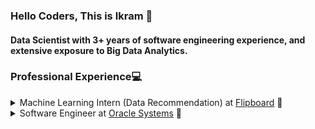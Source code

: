### Hello Coders, This is Ikram 👋
#### Data Scientist with 3+ years of software engineering experience, and extensive exposure to Big Data Analytics.

<h3>Professional Experience💻</h3>
<details>
<summary>Machine Learning Intern (Data Recommendation) at <a href="https://flipboard.com/"> Flipboard</a> 🤖 </summary>
  <ul>
    <li>Developed and shipped new product capability (AutoGen package) for the core product, to generate top recommended articles monthly for each topic in Flipboard’s database. Deployed article recommender API using Flask into production on our web app.</li>
    <li>Fixed bugs in the visualization of validation metrics for the topic aggregates in internal systems.</li>
    <li>Enhanced searchability of topics generated from the topic extractor based on its velocity.</li>
    <li>Designed, developed, and productionized an end to end machine learning project “Listicle classifier for news articles” with Python/PyTorch/AWS and integrated it into the Flipboard’s news feed extractor pipeline.</li>
  </ul>
</details>
<details>
<summary>Software Engineer at <a href="https://www.oracle.com/in/index.html"> Oracle Systems</a> 🤖 </summary>
  <ul>
    <li>Part of Interop specialist team responsible for qualifying different operating systems (Linux, Solaris, AIX, Windows, and Mac OS)  for various protocols (1G, 10G, IPoIB, FC, iSER, RDMA), patches and kernel versions for Z File System (ZFS) Storage family of products.</li>
    <li>Built extensive testing procedures as a part of the ZFS automation test by creating API modules and playlists for test cases, ensuring that errors are reported and fixed prior to the release.</li>
    <li>Led an agile project for simulation of high-priority customer-facing software failures scenarios and developed testing methodologies for software upgrade scenarios with functional and regression tests.</li>
  </ul>
</details>
<!--
**SyedIkram/SyedIkram** is a ✨ _special_ ✨ repository because its `README.md` (this file) appears on your GitHub profile.

Here are some ideas to get you started:

- 🔭 I’m currently working on ...
- 🌱 I’m currently learning ...
- 👯 I’m looking to collaborate on ...
- 🤔 I’m looking for help with ...
- 💬 Ask me about ...
- 📫 How to reach me: ...
- 😄 Pronouns: ...
- ⚡ Fun fact: ...
-->
